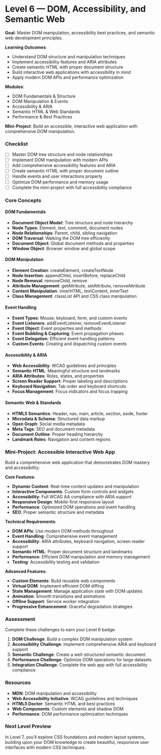 # Level 6 — DOM, Accessibility, and Semantic Web

**Goal**: Master DOM manipulation, accessibility best practices, and semantic web development principles.

**Learning Outcomes**:
- Understand DOM structure and manipulation techniques
- Implement accessibility features and ARIA attributes
- Create semantic HTML with proper document structure
- Build interactive web applications with accessibility in mind
- Apply modern DOM APIs and performance optimization

**Modules**:
- DOM Fundamentals & Structure
- DOM Manipulation & Events
- Accessibility & ARIA
- Semantic HTML & Web Standards
- Performance & Best Practices

**Mini-Project**: Build an accessible, interactive web application with comprehensive DOM manipulation.

### Checklist
- [ ] Master DOM tree structure and node relationships
- [ ] Implement DOM manipulation with modern APIs
- [ ] Add comprehensive accessibility features and ARIA
- [ ] Create semantic HTML with proper document outline
- [ ] Handle events and user interactions properly
- [ ] Optimize DOM performance and memory usage
- [ ] Complete the mini-project with full accessibility compliance

### Core Concepts

#### DOM Fundamentals
- **Document Object Model**: Tree structure and node hierarchy
- **Node Types**: Element, text, comment, document nodes
- **Node Relationships**: Parent, child, sibling navigation
- **DOM Traversal**: Walking the DOM tree efficiently
- **Document Object**: Global document methods and properties
- **Window Object**: Browser window and global scope

#### DOM Manipulation
- **Element Creation**: createElement, createTextNode
- **Node Insertion**: appendChild, insertBefore, replaceChild
- **Node Removal**: removeChild, remove
- **Attribute Management**: getAttribute, setAttribute, removeAttribute
- **Content Manipulation**: innerHTML, textContent, innerText
- **Class Management**: classList API and CSS class manipulation

#### Event Handling
- **Event Types**: Mouse, keyboard, form, and custom events
- **Event Listeners**: addEventListener, removeEventListener
- **Event Object**: Event properties and methods
- **Event Bubbling & Capturing**: Event propagation phases
- **Event Delegation**: Efficient event handling patterns
- **Custom Events**: Creating and dispatching custom events

#### Accessibility & ARIA
- **Web Accessibility**: WCAG guidelines and principles
- **Semantic HTML**: Meaningful structure and landmarks
- **ARIA Attributes**: Roles, states, and properties
- **Screen Reader Support**: Proper labeling and descriptions
- **Keyboard Navigation**: Tab order and keyboard shortcuts
- **Focus Management**: Focus indicators and focus trapping

#### Semantic Web & Standards
- **HTML5 Semantics**: Header, nav, main, article, section, aside, footer
- **Microdata & Schema**: Structured data markup
- **Open Graph**: Social media metadata
- **Meta Tags**: SEO and document metadata
- **Document Outline**: Proper heading hierarchy
- **Landmark Roles**: Navigation and content regions

### Mini-Project: Accessible Interactive Web App

Build a comprehensive web application that demonstrates DOM mastery and accessibility:

**Core Features**:
- **Dynamic Content**: Real-time content updates and manipulation
- **Interactive Components**: Custom form controls and widgets
- **Accessibility**: Full WCAG AA compliance with ARIA support
- **Responsive Design**: Mobile-first responsive layout
- **Performance**: Optimized DOM operations and event handling
- **SEO**: Proper semantic structure and metadata

**Technical Requirements**:
- **DOM APIs**: Use modern DOM methods throughout
- **Event Handling**: Comprehensive event management
- **Accessibility**: ARIA attributes, keyboard navigation, screen reader support
- **Semantic HTML**: Proper document structure and landmarks
- **Performance**: Efficient DOM manipulation and memory management
- **Testing**: Accessibility testing and validation

**Advanced Features**:
- **Custom Elements**: Build reusable web components
- **Virtual DOM**: Implement efficient DOM diffing
- **State Management**: Manage application state with DOM updates
- **Animation**: Smooth transitions and animations
- **Offline Support**: Service worker integration
- **Progressive Enhancement**: Graceful degradation strategies

### Assessment

Complete these challenges to earn your Level 6 badge:

1. **DOM Challenge**: Build a complex DOM manipulation system
2. **Accessibility Challenge**: Implement comprehensive ARIA and keyboard support
3. **Semantic Challenge**: Create a well-structured semantic document
4. **Performance Challenge**: Optimize DOM operations for large datasets
5. **Integration Challenge**: Complete the web app with full accessibility compliance

### Resources

- **MDN**: DOM manipulation and accessibility
- **Web Accessibility Initiative**: WCAG guidelines and techniques
- **HTML5 Doctor**: Semantic HTML and best practices
- **Web Components**: Custom elements and shadow DOM
- **Performance**: DOM performance optimization techniques

### Next Level Preview

In Level 7, you'll explore CSS foundations and modern layout systems, building upon your DOM knowledge to create beautiful, responsive user interfaces with modern CSS techniques. 